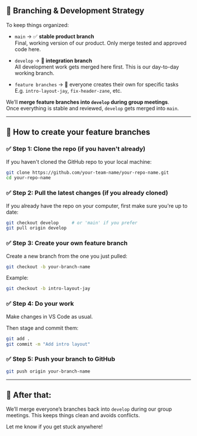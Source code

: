 
## 🧩 **Branching & Development Strategy**
To keep things organized:

- `main` → ✅ **stable product branch**  
  Final, working version of our product. Only merge tested and approved code here.
  
- `develop` → 🔄 **integration branch**  
  All development work gets merged here first. This is our day-to-day working branch.

- `feature branches` → 🌱 everyone creates their own for specific tasks  
  E.g. `intro-layout-jay`, `fix-header-zane`, etc.

We’ll **merge feature branches into `develop` during group meetings**.  
Once everything is stable and reviewed, `develop` gets merged into `main`.

---

## 🚀 **How to create your feature branches**

### ✅ Step 1: Clone the repo (if you haven't already)
If you haven't cloned the GitHub repo to your local machine:




```bash
git clone https://github.com/your-team-name/your-repo-name.git
cd your-repo-name
```






### ✅ Step 2: Pull the latest changes (if you already cloned)
If you already have the repo on your computer, first make sure you're up to date:

```bash
git checkout develop     # or 'main' if you prefer
git pull origin develop
```



### ✅ Step 3: Create your own feature branch
Create a new branch from the one you just pulled:

```bash
git checkout -b your-branch-name
```

Example:  
```bash
git checkout -b intro-layout-jay
```


### ✅ Step 4: Do your work
Make changes in VS Code as usual.

Then stage and commit them:
```bash
git add .
git commit -m "Add intro layout"
```



### ✅ Step 5: Push your branch to GitHub
```bash
git push origin your-branch-name
```

---

## 🔁 After that:
We’ll merge everyone’s branches back into `develop` during our group meetings. This keeps things clean and avoids conflicts.

Let me know if you get stuck anywhere!

